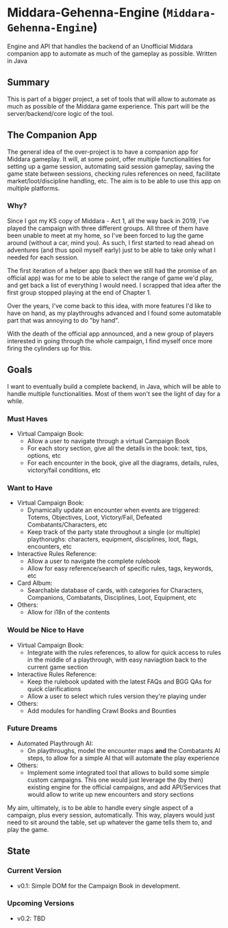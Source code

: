 # Middara-Gehenna-Engine (`Middara-Gehenna-Engine`)
Engine and API that handles the backend of an Unofficial Middara companion app to automate as much of the gameplay as possible. Written in Java

## Summary
This is part of a bigger project, a set of tools that will allow to automate as much as possible of the Middara game experience.
This part will be the server/backend/core logic of the tool.

## The Companion App
The general idea of the over-project is to have a companion app for Middara gameplay.
It will, at some point, offer multiple functionalities for setting up a game session, automating said session gameplay, saving the game state between sessions, checking rules references on need, facilitate market/loot/discipline handling, etc.
The aim is to be able to use this app on multiple platforms.

### Why?
Since I got my KS copy of Middara - Act 1, all the way back in 2019, I've played the campaign with three different groups. All three of them have been unable to meet at my home, so I've been forced to lug the game around (without a car, mind you).
As such, I first started to read ahead on adventures (and thus spoil myself early) just to be able to take only what I needed for each session.

The first iteration of a helper app (back then we still had the promise of an official app) was for me to be able to select the range of game we'd play, and get back a list of everything I would need. I scrapped that idea after the first group stopped playing at the end of Chapter 1.

Over the years, I've come back to this idea, with more features I'd like to have on hand, as my playthroughs advanced and I found some automatable part that was annoying to do "by hand".

With the death of the official app announced, and a new group of players interested in going through the whole campaign, I find myself once more firing the cylinders up for this.

## Goals
I want to eventually build a complete backend, in Java, which will be able to handle multiple functionalities. Most of them won't see the light of day for a while.

### Must Haves
- Virtual Campaign Book:
  - Allow a user to navigate through a virtual Campaign Book
  - For each story section, give all the details in the book: text, tips, options, etc
  - For each encounter in the book, give all the diagrams, details, rules, victory/fail conditions, etc

### Want to Have
- Virtual Campaign Book:
  - Dynamically update an encounter when events are triggered: Totems, Objectives, Loot, Victory/Fail, Defeated Combatants/Characters, etc
  - Keep track of the party state throughout a single (or multiple) playthorughs: characters, equipment, disciplines, loot, flags, encounters, etc
- Interactive Rules Reference:
  - Allow a user to navigate the complete rulebook
  - Allow for easy reference/search of specific rules, tags, keywords, etc
- Card Album:
  - Searchable database of cards, with categories for Characters, Companions, Combatants, Disciplines, Loot, Equipment, etc
- Others:
  - Allow for i18n of the contents

### Would be Nice to Have
- Virtual Campaign Book:
  - Integrate with the rules references, to allow for quick access to rules in the middle of a playthrough, with easy naviagtion back to the current game section
- Interactive Rules Reference:
  - Keep the rulebook updated with the latest FAQs and BGG QAs for quick clarifications
  - Allow a user to select which rules version they're playing under
- Others:
  - Add modules for handling Crawl Books and Bounties

### Future Dreams
- Automated Playthrough AI:
  - On playthroughs, model the encounter maps **and** the Combatants AI steps, to allow for a simple AI that will automate the play experience
- Others:
  - Implement some integrated tool that allows to build some simple custom campaigns. This one would just leverage the (by then) existing engine for the official campaigns, and add API/Services that would allow to write up new encounters and story sections

My aim, ultimately, is to be able to handle every single aspect of a campaign, plus every session, automatically. This way, players would just need to sit around the table, set up whatever the game tells them to, and play the game.

## State
### Current Version
- v0.1: Simple DOM for the Campaign Book in development.

### Upcoming Versions
- v0.2: TBD
